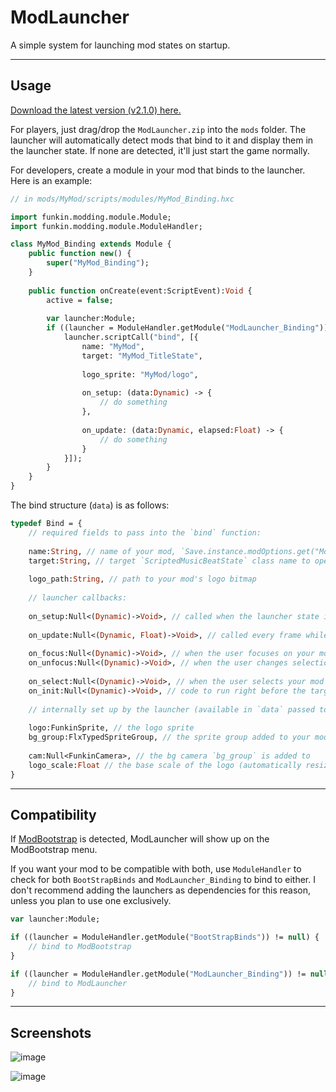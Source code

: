 # ModLauncher

A simple system for launching mod states on startup.

---

## Usage

[Download the latest version (v2.1.0) here.](https://github.com/cyn0x8/ModLauncher/releases)

For players, just drag/drop the `ModLauncher.zip` into the `mods` folder.
The launcher will automatically detect mods that bind to it and display them in the launcher state.
If none are detected, it'll just start the game normally.

For developers, create a module in your mod that binds to the launcher.
Here is an example:

```haxe
// in mods/MyMod/scripts/modules/MyMod_Binding.hxc

import funkin.modding.module.Module;
import funkin.modding.module.ModuleHandler;

class MyMod_Binding extends Module {
	public function new() {
		super("MyMod_Binding");
	}
	
	public function onCreate(event:ScriptEvent):Void {
		active = false;
		
		var launcher:Module;
		if ((launcher = ModuleHandler.getModule("ModLauncher_Binding")) != null) {
			launcher.scriptCall("bind", [{
				name: "MyMod",
				target: "MyMod_TitleState",
				
				logo_sprite: "MyMod/logo",
				
				on_setup: (data:Dynamic) -> {
					// do something
				},
				
				on_update: (data:Dynamic, elapsed:Float) -> {
					// do something
				}
			}]);
		}
	}
}
```

The bind structure (`data`) is as follows:

```haxe
typedef Bind = {
	// required fields to pass into the `bind` function:
	
	name:String, // name of your mod, `Save.instance.modOptions.get("ModLauncher").selected_mod` will be set to this after on_init
	target:String, // target `ScriptedMusicBeatState` class name to open after `on_init`
	
	logo_path:String, // path to your mod's logo bitmap
	
	// launcher callbacks:
	
	on_setup:Null<(Dynamic)->Void>, // called when the launcher state is opened
	
	on_update:Null<(Dynamic, Float)->Void>, // called every frame while in the launcher
	
	on_focus:Null<(Dynamic)->Void>, // when the user focuses on your mod
	on_unfocus:Null<(Dynamic)->Void>, // when the user changes selection to another mod
	
	on_select:Null<(Dynamic)->Void>, // when the user selects your mod
	on_init:Null<(Dynamic)->Void>, // code to run right before the target state opens, useful for conditionally setting stuff if your mod is selected
	
	// internally set up by the launcher (available in `data` passed to callbacks):
	
	logo:FunkinSprite, // the logo sprite
	bg_group:FlxTypedSpriteGroup, // the sprite group added to your mod's bg camera
	
	cam:Null<FunkinCamera>, // the bg camera `bg_group` is added to
	logo_scale:Float // the base scale of the logo (automatically resized to half screen height)
}
```

---

## Compatibility

If [ModBootstrap](https://gamebanana.com/mods/516273) is detected, ModLauncher will show up on the ModBootstrap menu.

If you want your mod to be compatible with both, use `ModuleHandler` to check for both `BootStrapBinds` and `ModLauncher_Binding` to bind to either.
I don't recommend adding the launchers as dependencies for this reason, unless you plan to use one exclusively.

```haxe
var launcher:Module;

if ((launcher = ModuleHandler.getModule("BootStrapBinds")) != null) {
	// bind to ModBootstrap
}

if ((launcher = ModuleHandler.getModule("ModLauncher_Binding")) != null) {
	// bind to ModLauncher
}
```

---

## Screenshots

![image](https://images.gamebanana.com/img/ss/tools/6646a3746ae01.jpg)

![image](https://images.gamebanana.com/img/ss/tools/6646a37d575ef.jpg)
